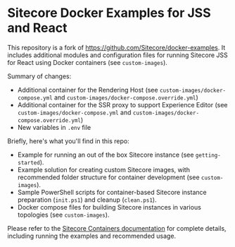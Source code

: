 # Sitecore Docker Examples for JSS and React

This repository is a fork of https://github.com/Sitecore/docker-examples. It includes additional modules and configuration files for running Sitecore JSS for React using Docker containers (see `custom-images`).

Summary of changes:
* Additional container for the Rendering Host (see `custom-images/docker-compose.yml` and `custom-images/docker-compose.override.yml`)
* Additional container for the SSR proxy to support Experience Editor (see `custom-images/docker-compose.yml` and `custom-images/docker-compose.override.yml`)
* New variables in `.env` file

Briefly, here's what you'll find in this repo:

* Example for running an out of the box Sitecore instance (see `getting-started`).
* Example solution for creating custom Sitecore images, with recommended folder structure for container development (see `custom-images`).
* Sample PowerShell scripts for container-based Sitecore instance preparation (`init.ps1`) and cleanup (`clean.ps1`).
* Docker compose files for building Sitecore instances in various topologies (see `custom-images`).

Please refer to the [Sitecore Containers documentation](https://containers.doc.sitecore.com/) for complete details, including running the examples and recommended usage.
